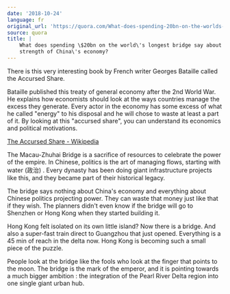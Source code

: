 ```yaml
---
date: '2018-10-24'
language: fr
original_url: 'https://quora.com/What-does-spending-20bn-on-the-worlds-longest-bridge-say-about-the-strength-of-Chinas-economy/answer/Clément-Renaud'
source: quora
title: |
    What does spending \$20bn on the world\'s longest bridge say about the
    strength of China\'s economy?
---
```


There is this very interesting book by French writer Georges Bataille
called the Accursed Share.

Bataille published this treaty of general economy after the 2nd World
War. He explains how economists should look at the ways countries manage
the excess they generate. Every actor in the economy has some excess of
what he called "energy" to his disposal and he will chose to waste at
least a part of it. By looking at this "accursed share", you can
understand its economics and political motivations.

[The Accursed Share -
Wikipedia](https://en.m.wikipedia.org/wiki/The_Accursed_Share)

The Macau-Zhuhai Bridge is a sacrifice of resources to celebrate the
power of the empire. In Chinese, politics is the art of managing flows,
starting with water (政治) . Every dynasty has been doing giant
infrastructure projects like this, and they became part of their
historical legacy.

The bridge says nothing about China's economy and everything about
Chinese politics projecting power. They can waste that money just like
that if they wish. The planners didn\'t even know if the bridge will go
to Shenzhen or Hong Kong when they started building it.

Hong Kong felt isolated on its own little island? Now there is a bridge.
And also a super-fast train direct to Guangzhou that just opened.
Everything is a 45 min of reach in the delta now. Hong Kong is becoming
such a small piece of the puzzle.

People look at the bridge like the fools who look at the finger that
points to the moon. The bridge is the mark of the emperor, and it is
pointing towards a much bigger ambition : the integration of the Pearl
River Delta region into one single giant urban hub.
